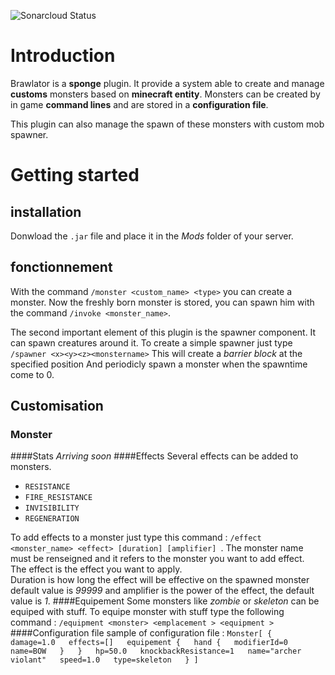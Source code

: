 ![Sonarcloud Status](https://sonarcloud.io/api/project_badges/measure?project=Brawlator&metric=alert_status)
# Introduction
Brawlator is a **sponge** plugin. It provide a system able to create and manage **customs** monsters based on **minecraft entity**. Monsters can be created by in game **command lines** and are stored in a **configuration file**.

This plugin can also manage the spawn of these monsters with custom mob spawner. 


# Getting started
## installation
Donwload the `.jar` file and place it in the _Mods_ folder of your server.
## fonctionnement
With the command ```/monster <custom_name> <type>``` you can create a monster. Now the freshly born monster is stored, you can spawn him with the command ```/invoke <monster_name>```.

The second important element of this plugin is the spawner component. It can spawn creatures around it. To create a simple spawner just type ```/spawner <x><y><z><monstername>```
This will create a *barrier block* at the specified position And periodicly spawn a monster when the spawntime come to 0. 

## Customisation
### Monster
####Stats
_Arriving soon_
####Effects
Several effects can be added to monsters.   
* ```RESISTANCE```
* ```FIRE_RESISTANCE```
* ```INVISIBILITY```
* ```REGENERATION```  

To add effects to a monster just type this command : ```/effect <monster_name> <effect> [duration] [amplifier] ```. The monster name must be renseigned and it refers to the monster you want to add effect.  
The effect is the effect you want to apply.   
Duration is how long the effect will be effective on the spawned monster default value is *99999* and amplifier is the power of the effect, the default value is *1*.
####Equipement
Some monsters like *zombie* or *skeleton* can be equiped with stuff. To equipe monster with stuff type  the following command : ```/equipment <monster> <emplacement > <equipment >```
####Configuration file
sample of configuration file : 
`Monster[
{  
        damage=1.0  
        effects=[]  
        equipement {  
            hand {  
                modifierId=0  
                name=BOW  
            }  
        }  
        hp=50.0  
        knockbackResistance=1  
        name="archer violant"  
        speed=1.0  
        type=skeleton  
    }
]`

